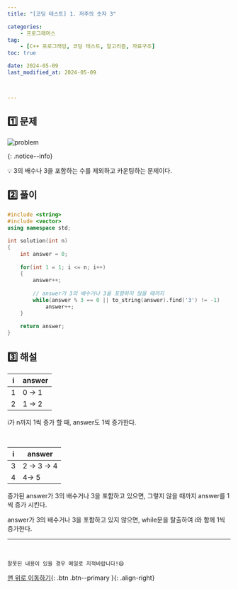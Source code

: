 ```yaml
---
title: "[코딩 테스트] 1. 저주의 숫자 3"

categories: 
    - 프로그래머스
tag: 
    - [C++ 프로그래밍, 코딩 테스트, 알고리즘, 자료구조]
toc: true

date: 2024-05-09
last_modified_at: 2024-05-09



---
```


## 1️⃣ 문제

![problem]({{site.url}}\images\2024-05-09-programmers_1\problem.png)



{: .notice--info}

💡 3의 배수나 3을 포함하는 수를 제외하고 카운팅하는 문제이다.



## 2️⃣ 풀이

```c++
#include <string>
#include <vector>
using namespace std;

int solution(int n)
{
    int answer = 0;
    
    for(int 1 = 1; i <= n; i++)
    {
        answer++;
        
        // answer가 3의 배수거나 3을 포함하지 않을 때까지
        while(answer % 3 == 0 || to_string(answer).find('3') != -1)
            answer++;
	}
    
    return answer;
}
```



## 3️⃣ 해설

| i    | answer |
| ---- | ------ |
| 1    | 0 -> 1 |
| 2    | 1 -> 2 |

i가 n까지 1씩 증가 할 때, answer도 1씩 증가한다.

<br>

| i    | answer      |
| ---- | ----------- |
| 3    | 2 -> 3 -> 4 |
| 4    | 4-> 5       |

증가된 answer가 3의 배수거나 3을 포함하고 있으면, 그렇지 않을 때까지 answer를 1씩 증가 시킨다.

answer가 3의 배수거나 3을 포함하고 있지 않으면, while문을 탈출하여 i와 함께 1씩 증가한다.








***

<br>

    잘못된 내용이 있을 경우 메일로 지적바랍니다!😄

[맨 위로 이동하기](#){: .btn .btn--primary }{: .align-right}
